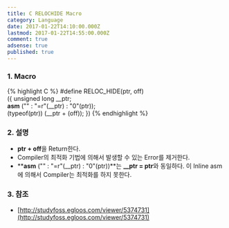 ```yaml
---
title: C RELOCHIDE Macro
category: Language
date: 2017-01-22T14:10:00.000Z
lastmod: 2017-01-22T14:55:00.000Z
comment: true
adsense: true
published: true
---
```


### 1. Macro

{% highlight C %}
#define RELOC_HIDE(ptr, off)                    \
  ({ unsigned long __ptr;                       \
    __asm__ ("" : "=r"(__ptr) : "0"(ptr));      \
    (typeof(ptr)) (__ptr + (off)); })
{% endhighlight %}

### 2. 설명

* **ptr + off**을 Return한다.
* Compiler의 최적화 기법에 의해서 발생할 수 있는 Error를 제거한다.
* **__asm__ ("" : "=r"(__ptr) : "0"(ptr))**는 **__ptr = ptr**와 동일하다. 이 Inline asm에 의해서 Compiler는 최적화를 하지 못한다.

### 3. 참조
* [http://studyfoss.egloos.com/viewer/5374731](http://studyfoss.egloos.com/viewer/5374731)
